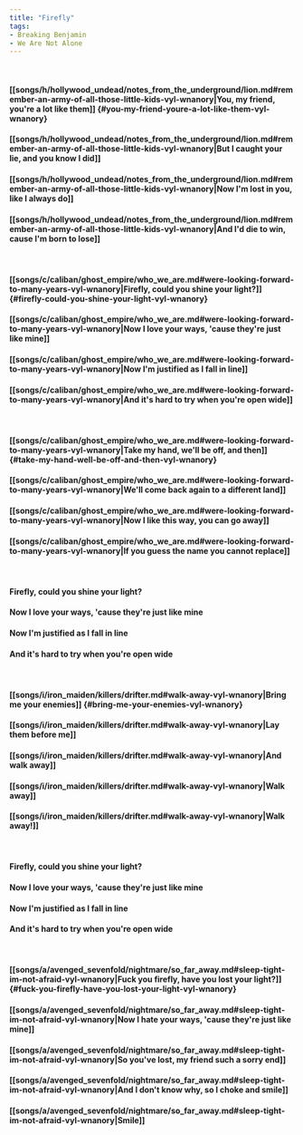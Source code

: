 ```yaml
---
title: "Firefly"
tags:
- Breaking Benjamin
- We Are Not Alone
---
```

&nbsp;
#### [[songs/h/hollywood_undead/notes_from_the_underground/lion.md#remember-an-army-of-all-those-little-kids-vyl-wnanory|You, my friend, you're a lot like them]] {#you-my-friend-youre-a-lot-like-them-vyl-wnanory}
#### [[songs/h/hollywood_undead/notes_from_the_underground/lion.md#remember-an-army-of-all-those-little-kids-vyl-wnanory|But I caught your lie, and you know I did]]
#### [[songs/h/hollywood_undead/notes_from_the_underground/lion.md#remember-an-army-of-all-those-little-kids-vyl-wnanory|Now I'm lost in you, like I always do]]
#### [[songs/h/hollywood_undead/notes_from_the_underground/lion.md#remember-an-army-of-all-those-little-kids-vyl-wnanory|And I'd die to win, cause I'm born to lose]]
&nbsp;
#### [[songs/c/caliban/ghost_empire/who_we_are.md#were-looking-forward-to-many-years-vyl-wnanory|Firefly, could you shine your light?]] {#firefly-could-you-shine-your-light-vyl-wnanory}
#### [[songs/c/caliban/ghost_empire/who_we_are.md#were-looking-forward-to-many-years-vyl-wnanory|Now I love your ways, 'cause they're just like mine]]
#### [[songs/c/caliban/ghost_empire/who_we_are.md#were-looking-forward-to-many-years-vyl-wnanory|Now I'm justified as I fall in line]]
#### [[songs/c/caliban/ghost_empire/who_we_are.md#were-looking-forward-to-many-years-vyl-wnanory|And it's hard to try when you're open wide]]
&nbsp;
#### [[songs/c/caliban/ghost_empire/who_we_are.md#were-looking-forward-to-many-years-vyl-wnanory|Take my hand, we'll be off, and then]] {#take-my-hand-well-be-off-and-then-vyl-wnanory}
#### [[songs/c/caliban/ghost_empire/who_we_are.md#were-looking-forward-to-many-years-vyl-wnanory|We'll come back again to a different land]]
#### [[songs/c/caliban/ghost_empire/who_we_are.md#were-looking-forward-to-many-years-vyl-wnanory|Now I like this way, you can go away]]
#### [[songs/c/caliban/ghost_empire/who_we_are.md#were-looking-forward-to-many-years-vyl-wnanory|If you guess the name you cannot replace]]
&nbsp;
#### Firefly, could you shine your light?
#### Now I love your ways, 'cause they're just like mine
#### Now I'm justified as I fall in line
#### And it's hard to try when you're open wide
&nbsp;
#### [[songs/i/iron_maiden/killers/drifter.md#walk-away-vyl-wnanory|Bring me your enemies]] {#bring-me-your-enemies-vyl-wnanory}
#### [[songs/i/iron_maiden/killers/drifter.md#walk-away-vyl-wnanory|Lay them before me]]
#### [[songs/i/iron_maiden/killers/drifter.md#walk-away-vyl-wnanory|And walk away]]
#### [[songs/i/iron_maiden/killers/drifter.md#walk-away-vyl-wnanory|Walk away]]
#### [[songs/i/iron_maiden/killers/drifter.md#walk-away-vyl-wnanory|Walk away!]]
&nbsp;
#### Firefly, could you shine your light?
#### Now I love your ways, 'cause they're just like mine
#### Now I'm justified as I fall in line
#### And it's hard to try when you're open wide
&nbsp;
#### [[songs/a/avenged_sevenfold/nightmare/so_far_away.md#sleep-tight-im-not-afraid-vyl-wnanory|Fuck you firefly, have you lost your light?]] {#fuck-you-firefly-have-you-lost-your-light-vyl-wnanory}
#### [[songs/a/avenged_sevenfold/nightmare/so_far_away.md#sleep-tight-im-not-afraid-vyl-wnanory|Now I hate your ways, 'cause they're just like mine]]
#### [[songs/a/avenged_sevenfold/nightmare/so_far_away.md#sleep-tight-im-not-afraid-vyl-wnanory|So you've lost, my friend such a sorry end]]
#### [[songs/a/avenged_sevenfold/nightmare/so_far_away.md#sleep-tight-im-not-afraid-vyl-wnanory|And I don't know why, so I choke and smile]]
#### [[songs/a/avenged_sevenfold/nightmare/so_far_away.md#sleep-tight-im-not-afraid-vyl-wnanory|Smile]]
